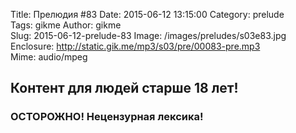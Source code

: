 Title: Прелюдия #83
Date: 2015-06-12 13:15:00
Category: prelude  
Tags: gikme
Author: gikme  
Slug: 2015-06-12-prelude-83
Image: /images/preludes/s03e83.jpg
Enclosure: http://static.gik.me/mp3/s03/pre/00083-pre.mp3  
Mime: audio/mpeg

## Контент для людей старше 18 лет!

### ОСТОРОЖНО! Нецензурная лексика!
